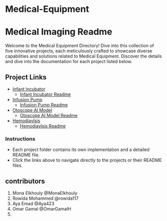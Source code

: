 # Medical-Equipment

# Medical Imaging Readme

Welcome to the Medical Equipment Directory! Dive into this collection of five innovative projects, each meticulously crafted to showcase diverse capabilities and solutions related to Medical Equipment. Discover the details and dive into the documentation for each project listed below.

## Project Links

- [Infant Incubator](Infant-Incubator)
  - [Infant Incubator Readme](Infant-Incubator/README.md)
- [Infusion Pump](Infustion-Pump)
  - [Infusion Pump Readme](Infustion-Pump/README.md)
- [Otoscope AI Model](https://github.com/MonaElkhouly/Medical-Equipment/tree/main/Otoscope%20AI%20Model)
  - [Otoscope AI Model Readme](https://github.com/MonaElkhouly/Medical-Equipment/blob/main/Otoscope%20AI%20Model/readme.md)
- [Hemodiaylsis](Hemodiyalsis)
  - [Hemodiaylsis Readme](Hemodiyalsis/readme.md)

### Instructions
- Each project folder contains its own implementation and a detailed README file.
- Click the links above to navigate directly to the projects or their README files.

## contributors

1. Mona Elkhouly @MonaElkhouly
2. Rowida Mohammed @rowida117
3. Aya Emad @Aya423
4. Omar Gamal @OmarGamalH
5. 


 
